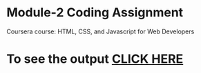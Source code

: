


# Module-2 Coding Assignment

Coursera course: HTML, CSS, and Javascript for Web Developers

# To see the output [CLICK HERE](https://pabitra96.github.io/HTML-CSS-and-Javascript-for-Web-Developers/tree/main/module-2/index.html)

